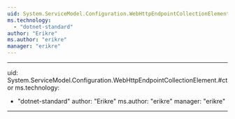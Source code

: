 ```yaml
---
uid: System.ServiceModel.Configuration.WebHttpEndpointCollectionElement
ms.technology: 
  - "dotnet-standard"
author: "Erikre"
ms.author: "erikre"
manager: "erikre"
---
```


---
uid: System.ServiceModel.Configuration.WebHttpEndpointCollectionElement.#ctor
ms.technology: 
  - "dotnet-standard"
author: "Erikre"
ms.author: "erikre"
manager: "erikre"
---
